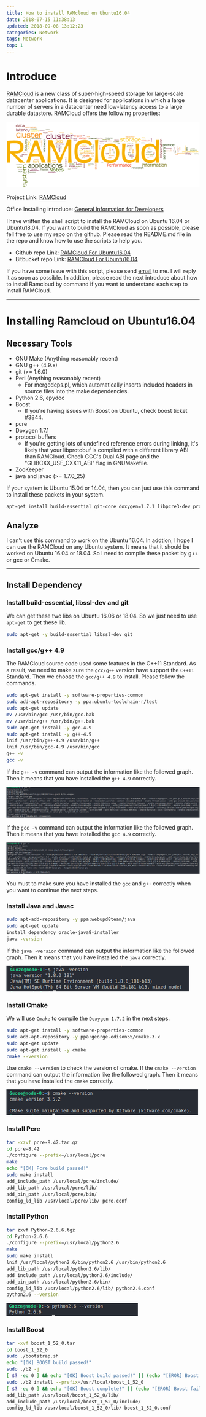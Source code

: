 ```yaml
---
title: How to install RAMcloud on Ubuntu16.04
date: 2018-07-15 11:38:13
updated: 2018-09-08 13:12:23
categories: Network
tags: Network
top: 1
---
```


# Introduce

[RAMCloud](https://github.com/PlatformLab/RAMCloud) is a new class of super-high-speed storage for large-scale datacenter applications. It is designed for applications in which a large number of servers in a datacenter need low-latency access to a large durable datastore. RAMCloud offers the following properties:

![](/images/in-post/2018-07-15-How-to-install-RAMcloud-on-Ubuntu16-04/2018-09-08-16-47-41.png)

Project Link: [RAMCloud](https://ramcloud.atlassian.net/wiki/spaces/RAM/overview)

Office Installing introduce: [General Information for Developers](https://ramcloud.atlassian.net/wiki/spaces/RAM/pages/6848614/General+Information+for+Developers)

I have written the shell script to install the RAMCloud on Ubuntu 16.04 or Ubuntu18.04. If you want to build the RAMCloud as soon as possible, please fell free to use my repo on the github. Please read the README.md file in the repo and know how to use the scripts to help you.

- Github repo Link: [RAMCloud For Ubuntu16.04](https://github.com/guozetang/RAMCloud_Ubuntu16.04)
- Bitbucket repo Link: [RAMCloud For Ubuntu16.04](https://bitbucket.org/guozetang/ramcloud/src/master/)

If you have some issue with this script, please send [email](guoze.work@gmail.com) to me. I will reply it as soon as possible. In addtion, please read the next introduce about how to install Ramcloud by command if you want to understand each step to install RAMCloud.

<!--more-->
******

# Installing Ramcloud on Ubuntu16.04

## Necessary Tools
* GNU Make (Anything reasonably recent)
* GNU g++ (4.9.x)
* git (>= 1.6.0)
* Perl (Anything reasonably recent)
    * For mergedeps.pl, which automatically inserts included headers in source files into the make dependencies.
* Python 2.6, epydoc 
* Boost
    * If you're having issues with Boost on Ubuntu, check boost ticket #3844.
* pcre
* Doxygen 1.7.1
* protocol buffers
    * If you're getting lots of undefined reference errors during linking, it's likely that your libprotobuf is compiled with a different library ABI than RAMCloud. Check GCC's Dual ABI page and the "GLIBCXX_USE_CXX11_ABI" flag in GNUMakefile.
* ZooKeeper
* java and javac (>= 1.7.0_25)

If your system is Ubuntu 15.04 or 14.04, then you can just use this command to install these packets in your system.

```bash
apt-get install build-essential git-core doxygen=1.7.1 libpcre3-dev protobuf-compiler libprotobuf-dev libcrypto++-dev libevent-dev libboost-all-dev libgtest-dev libzookeeper-mt-dev zookeeper libssl-dev
```

## Analyze
I can't use this command to work on the Ubuntu 16.04. In addtion, I hope I can use the RAMCloud on any Ubuntu system. It means that it should be worked on Ubuntu 16.04 or 18.04. So I need to compile these packet by g++ or gcc or Cmake.

******

## Install Dependency

### Install build-essential, libssl-dev and git

We can get these two libs on Ubuntu 16.06 or 18.04. So we just need to use `apt-get` to get these lib.

```bash
sudo apt-get -y build-essential libssl-dev git
```

### Install gcc/g++ 4.9

The RAMCloud source code used some features in the C++11 Standard. As a result, we need to make sure the `gcc/g++` version have support the `C++11` Standard. Then we choose the `gcc/g++ 4.9` to install. Please follow the commands.

```bash
sudo apt-get install -y software-properties-common
sudo add-apt-repositocry -y ppa:ubuntu-toolchain-r/test
sudo apt-get update
mv /usr/bin/gcc /usr/bin/gcc.bak
mv /usr/bin/g++ /usr/bin/g++.bak
sudo apt-get install -y gcc-4.9
sudo apt-get install -y g++-4.9
lnif /usr/bin/g++-4.9 /usr/bin/g++
lnif /usr/bin/gcc-4.9 /usr/bin/gcc
g++ -v
gcc -v
```

If the `g++ -v` command can output the information like the followed graph. Then it means that you have installed the `g++ 4.9` correctly.

![](/images/in-post/2018-07-15-How-to-install-RAMcloud-on-Ubuntu16-04/2018-09-08-16-35-42.png)

If the `gcc -v` command can output the information like the followed graph. Then it means that you have installed the `gcc 4.9` correctly.

![](/images/in-post/2018-07-15-How-to-install-RAMcloud-on-Ubuntu16-04/2018-09-08-16-37-27.png)

You must to make sure you have installed the `gcc` and `g++` correctly when you want to continue the next steps.

### Install Java and Javac

```bash
sudo apt-add-repository -y ppa:webupd8team/java
sudo apt-get update
install_dependency oracle-java8-installer
java -version
```

If the `java -version` command can output the information like the followed graph. Then it means that you have installed the `java` correctly.

![](/images/in-post/2018-07-15-How-to-install-RAMcloud-on-Ubuntu16-04/2018-09-08-16-40-29.png)

### Install Cmake

We will use `Cmake` to compile the `Doxygen 1.7.2` in the next steps.

```bash
sudo apt-get install -y software-properties-common
sudo add-apt-repository -y ppa:george-edison55/cmake-3.x
sudo apt-get update
sudo apt-get install -y cmake
cmake --version
```

Use `cmake --version` to check the version of cmake. If the `cmake --version` command can output the information like the followed graph. Then it means that you have installed the `cmake` correctly.

![](/images/in-post/2018-07-15-How-to-install-RAMcloud-on-Ubuntu16-04/2018-09-08-16-49-08.png)

### Install Pcre

```bash
tar -xzvf pcre-8.42.tar.gz
cd pcre-8.42
./configure --prefix=/usr/local/pcre
make
echo "[OK] Pcre build passed!"
sudo make install
add_include_path /usr/local/pcre/include/
add_lib_path /usr/local/pcre/lib/
add_bin_path /usr/local/pcre/bin/
config_ld_lib /usr/local/pcre/lib/ pcre.conf
```

### Install Python

```bash
tar zxvf Python-2.6.6.tgz
cd Python-2.6.6  
./configure --prefix=/usr/local/python2.6  
make
sudo make install
lnif /usr/local/python2.6/bin/python2.6 /usr/bin/python2.6
add_lib_path /usr/local/python2.6/lib/
add_include_path /usr/local/python2.6/include/
add_bin_path /usr/local/python2.6/bin/
config_ld_lib /usr/local/python2.6/lib/ python2.6.conf
python2.6 --version
```

![](/images/in-post/2018-07-15-How-to-install-RAMcloud-on-Ubuntu16-04/2018-09-08-17-08-22.png)

### Install Boost

```bash
tar -xvf boost_1_52_0.tar
cd boost_1_52_0  
sudo ./bootstrap.sh 
echo "[OK] BOOST build passed!" 
sudo ./b2 -j
[ $? -eq 0 ] && echo "[OK] Boost build passed!" || (echo "[EROR] Boost build failed." && exit 1)
sudo ./b2 install --prefix=/usr/local/boost_1_52_0
[ $? -eq 0 ] && echo "[OK] Boost complete!" || (echo "[EROR] Boost failed." && exit 1)
add_lib_path /usr/local/boost_1_52_0/lib/
add_include_path /usr/local/boost_1_52_0/include/
config_ld_lib /usr/local/boost_1_52_0/lib/ boost_1_52_0.conf
```